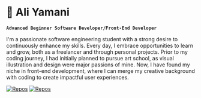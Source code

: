 # 🎨 Ali Yamani
**`Advanced Beginner Software Developer/Front-End Developer`**

I'm a passionate software engineering student with a strong desire to continuously enhance my skills. Every day, I embrace opportunities to learn and grow, both as a freelancer and through personal projects. Prior to my coding journey, I had initially planned to pursue art school, as visual illustration and design were major passions of mine. Now, I have found my niche in front-end development, where I can merge my creative background with coding to create impactful user experiences.

   <p align="left">
      <a href="https://github.com/aliyamanii?tab=repositories">
         <img alt="Repos" title="My Repositories" src="https://custom-icon-badges.demolab.com/badge/-My%20Repos-blue?style=for-the-badge&logoColor=white&logo=repo"/></a> 
      <a href="https://www.linkedin.com/in/ali-yamani-958218279/">
         <img alt="Repos" title="My Repositories" src="https://custom-icon-badges.demolab.com/?logo=linkedinicon"/></a> 
   </p>
